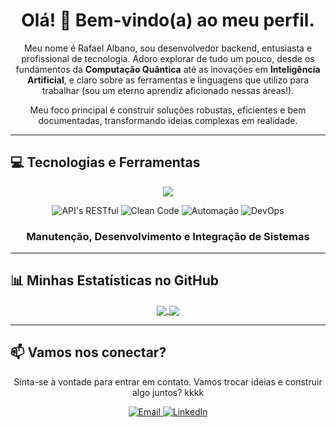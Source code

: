<h1 align="center">Olá! 👋 Bem-vindo(a) ao meu perfil.</h1>

<p align="center">
  Meu nome é Rafael Albano, sou desenvolvedor backend, entusiasta e profissional de tecnologia. Adoro explorar de tudo um pouco, desde os fundamentos da <strong>Computação Quântica</strong> até as inovações em <strong>Inteligência Artificial</strong>, e claro sobre as ferramentas e linguagens que utilizo para trabalhar (sou um eterno aprendiz aficionado nessas áreas!).
</p>
<p align="center">
  Meu foco principal é construir soluções robustas, eficientes e bem documentadas, transformando ideias complexas em realidade.
</p>

---

## 💻 Tecnologias e Ferramentas

<p align="center">
  <a href="https://skillicons.dev">
    <img src="https://skillicons.dev/icons?i=python,php,nodejs,javascript,html,css,mysql,bootstrap,docker,linux,windows" />
  </a>
</p>

<p align="center">
  <img src="https://img.shields.io/badge/API_RESTful-007BFF?style=for-the-badge&logoColor=white" alt="API's RESTful"/>
  <img src="https://img.shields.io/badge/Clean_Code-239120?style=for-the-badge&logoColor=white" alt="Clean Code"/>
  <img src="https://img.shields.io/badge/Automação-FFD700?style=for-the-badge&logoColor=black" alt="Automação"/>
  <img src="https://img.shields.io/badge/DevOps-0096D6?style=for-the-badge&logo=azuredevops&logoColor=white" alt="DevOps"/>
</p>

<div align="center">
  <h3>
    Manutenção, Desenvolvimento e Integração de Sistemas
  </h3>
</div>

---

## 📊 Minhas Estatísticas no GitHub

<p align="center">
  <a href="https://github.com/anuraghazra/github-readme-stats">
    <img align="center" src="https://github-readme-stats.vercel.app/api?username=Albano15&show_icons=true&theme=tokyonight&include_all_commits=true&count_private=true"/>
  </a>
  <a href="https://github.com/anuraghazra/github-readme-stats">
    <img align="center" src="https://github-readme-stats.vercel.app/api/top-langs/?username=Albano15&layout=compact&langs_count=7&theme=tokyonight"/>
  </a>
</p>

---

## 📫 Vamos nos conectar?

<p align="center">
  Sinta-se à vontade para entrar em contato. Vamos trocar ideias e construir algo juntos? kkkk
</p>

<p align="center">
  <a href="mailto:albano_rafael15@hotmail.com" target="_blank">
    <img src="https://img.shields.io/badge/Email-D14836?style=for-the-badge&logo=gmail&logoColor=white" alt="Email">
  </a>
  <a href="https://www.linkedin.com/in/rafael-a-1587a1297?utm_source=share&utm_campaign=share_via&utm_content=profile&utm_medium=android_app" target="_blank">
    <img src="https://img.shields.io/badge/LinkedIn-0A66C2?style=for-the-badge&logo=linkedin&logoColor=white" alt="LinkedIn">
  </a>
</p>

